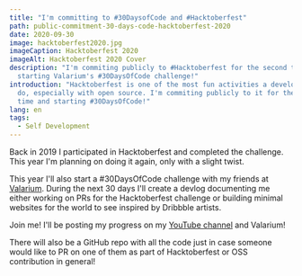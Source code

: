 ```yaml
---
title: "I'm committing to #30DaysofCode and #Hacktoberfest"
path: public-commitment-30-days-code-hacktoberfest-2020
date: 2020-09-30
image: hacktoberfest2020.jpg
imageCaption: Hacktoberfest 2020
imageAlt: Hacktoberfest 2020 Cover
description: "I'm commiting publicly to #Hacktoberfest for the second time and
  starting Valarium's #30DaysOfCode challenge!"
introduction: "Hacktoberfest is one of the most fun activities a developer could
  do, especially with open source. I'm commiting publicly to it for the second
  time and starting #30DaysOfCode!"
lang: en
tags:
  - Self Development
---
```


Back in 2019 I participated in Hacktoberfest and completed the challenge. This year I'm planning on doing it again, only with a slight twist.

This year I'll also start a #30DaysOfCode challenge with my friends at [Valarium](https://valarium.netlify.app/blog/30-days-of-code-challenge). During the next 30 days I'll create a devlog documenting me either working on PRs for the Hacktoberfest challenge or building minimal websites for the world to see inspired by Dribbble artists.

Join me! I'll be posting my progress on my [YouTube channel](https://www.youtube.com/channel/UCdGKzbiQkePzSqFf7HBrSPg) and Valarium!

There will also be a GitHub repo with all the code just in case someone would like to PR on one of them as part of Hacktoberfest or OSS contribution in general!
